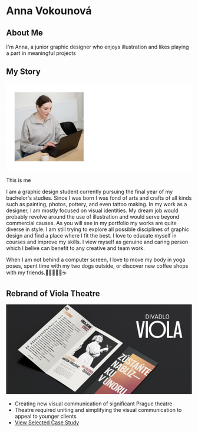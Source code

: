 
# Anna Vokounová 

## About Me
I'm Anna, a junior graphic designer who enjoys illustration and likes playing a part in meaningful projects 
## My Story

![Anna working on a notebook .](headshot.png)

This is me

I am a graphic design student currently pursuing the final year of my bachelor's studies. Since I was born I was fond of arts and crafts of all kinds such as painting, photos, pottery, and even tattoo making.
In my work as a designer, I am mostly focused on visual identities. My dream job would probably revolve around the use of illustration and would serve beyond commercial causes. As you will see in my portfolio my works are quite diverse in style. I am still trying to explore all possible disciplines of graphic design and find a place where I fit the best. I love to educate myself in courses and improve my skills. I view myself as genuine and caring person which I belive can benefit to any creative and team work.

When I am not behind a computer screen, I love to move my body in yoga poses, spent time with my two dogs outside, or discover new coffee shops with my friends.🧘🏼‍♀️🐶🐶☕

## Rebrand of Viola Theatre
![Thumbnail of a project Viola .](Viola-thumbnail-picture.png)

- Creating new visual communication of significant Prague theatre 
- Theatre required uniting and simplifying the visual communication to appeal to younger clients
- [View Selected Case Study](case-study.md)

